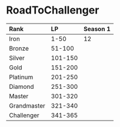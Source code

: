 # RoadToChallenger
| Rank        | LP      | Season 1 |
| :---        | :---    | :---     |
| Iron        | 1-50    | 12       |
| Bronze      | 51-100  |          |
| Silver      | 101-150 |          |
| Gold        | 151-200 |          |
| Platinum    | 201-250 |          |
| Diamond     | 251-300 |          |
| Master      | 301-320 |          |
| Grandmaster | 321-340 |          |
| Challenger  | 341-365 |          |
